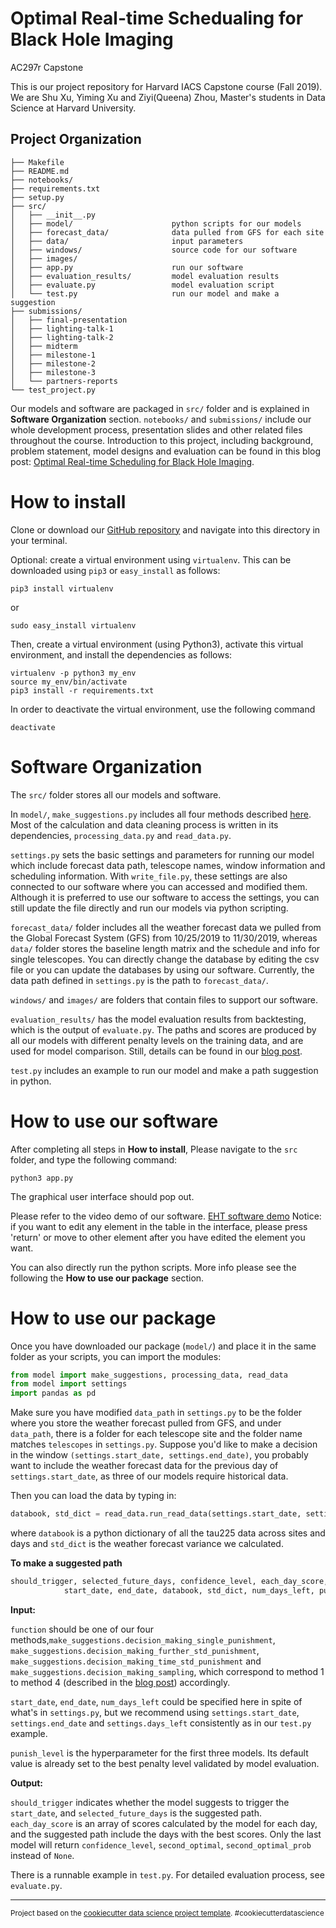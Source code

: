 Optimal Real-time Schedualing for Black Hole Imaging
==============================

AC297r Capstone

This is our project repository for Harvard IACS Capstone course (Fall 2019). We are Shu Xu, Yiming Xu and Ziyi(Queena) Zhou, Master's students in Data Science at Harvard University.

Project Organization
------------

    ├── Makefile
    ├── README.md
    ├── notebooks/
    ├── requirements.txt
    ├── setup.py
    ├── src/
    │   ├── __init__.py
    │   ├── model/                      python scripts for our models
    │   ├── forecast_data/              data pulled from GFS for each site
    │   ├── data/                       input parameters
    │   ├── windows/                    source code for our software
    │   ├── images/                     
    │   ├── app.py                      run our software
    │   ├── evaluation_results/         model evaluation results
    │   ├── evaluate.py                 model evaluation script
    │   └── test.py                     run our model and make a suggestion
    ├── submissions/
    │   ├── final-presentation
    │   ├── lighting-talk-1
    │   ├── lighting-talk-2
    │   ├── midterm
    │   ├── milestone-1
    │   ├── milestone-2
    │   ├── milestone-3   
    │   └── partners-reports
    └── test_project.py

Our models and software are packaged in `src/` folder and is explained in **Software Organization** section. `notebooks/` and `submissions/` include our whole development process, presentation slides and other related files throughout the course. Introduction to this project, including background, problem statement, model designs and evaluation can be found in this blog post: <a href="https://medium.com/@ziyi_zhou/optimal-real-time-scheduling-for-black-hole-imaging-e129b33db160">Optimal Real-time Scheduling for Black Hole Imaging</a>.

# How to install
Clone or download our [GitHub repository](https://github.com/Ziyi415/AC297r_2019_BlackHole) and navigate into this directory in your terminal.

Optional: create a virtual environment using `virtualenv`. This can be downloaded using `pip3` or `easy_install` as follows:

```
pip3 install virtualenv
```

or

```
sudo easy_install virtualenv
```

Then, create a virtual environment (using Python3), activate this virtual environment, and install the dependencies as follows:

```
virtualenv -p python3 my_env
source my_env/bin/activate
pip3 install -r requirements.txt
```

In order to deactivate the virtual environment, use the following command

```
deactivate
```



# Software Organization

The `src/` folder stores all our models and software. 

In `model/`, `make_suggestions.py` includes all four methods described <a href="https://medium.com/@ziyi_zhou/optimal-real-time-scheduling-for-black-hole-imaging-e129b33db160">here</a>. Most of the calculation and data cleaning process is written in its dependencies, `processing_data.py` and `read_data.py`. 

`settings.py` sets the basic settings and parameters for running our model which include forecast data path, telescope names, window information and scheduling information. With `write_file.py`, these settings are also connected to our software where you can accessed and modified them. Although it is preferred to use our software to access the settings, you can still update the file directly and run our models via python scripting.

`forecast_data/` folder includes all the weather forecast data we pulled from the Global Forecast System (GFS) from 10/25/2019 to 11/30/2019, whereas `data/` folder stores the baseline length matrix and the schedule and info for single telescopes. You can directly change the database by editing the csv file or you can update the databases by using our software. Currently, the data path defined in `settings.py` is the path to `forecast_data/`.

`windows/` and `images/` are folders that contain files to support our software. 

`evaluation_results/` has the model evaluation results from backtesting, which is the output of `evaluate.py`. The paths and scores are produced by all our models with different penalty levels on the training data, and are used for model comparison. Still, details can be found in our <a href="https://medium.com/@ziyi_zhou/optimal-real-time-scheduling-for-black-hole-imaging-e129b33db160">blog post</a>.

`test.py` includes an example to run our model and make a path suggestion in python.

# How to use our software

After completing all steps in **How to install**, Please navigate to the `src` folder, and type the following command:
```
python3 app.py
```
The graphical user interface should pop out. 

Please refer to the video demo of our software. <a href="https://www.youtube.com/watch?v=UKHaZE5Ws6c">EHT software demo</a>
Notice: if you want to edit any element in the table in the interface, please press 'return' or move to other element after you have edited the element you want. 

You can also directly run the python scripts. More info please see the following the **How to use our package** section.

# How to use our package

Once you have downloaded our package (`model/`) and place it in the same folder as your scripts, you can import the modules:

```python
from model import make_suggestions, processing_data, read_data
from model import settings
import pandas as pd
```
Make sure you have modified `data_path` in `settings.py` to be the folder where you store the weather forecast pulled from GFS, and under `data_path`, there is a folder for each telescope site and the folder name matches `telescopes` in `settings.py`. Suppose you'd like to make a decision in the window `(settings.start_date, settings.end_date)`, you probably want to include the weather forecast data for the previous day of `settings.start_date`, as three of our models require historical data.

Then you can load the data by typing in:

```python
databook, std_dict = read_data.run_read_data(settings.start_date, settings.end_date)
```
where `databook` is a python dictionary of all the tau225 data across sites and days and `std_dict` is the weather forecast variance we calculated.

**To make a suggested path**

```python
should_trigger, selected_future_days, confidence_level, each_day_score, second_optimal, second_optimal_prob = function(
            start_date, end_date, databook, std_dict, num_days_left, punish_level)
```

**Input:** 

`function` should be one of our four methods,`make_suggestions.decision_making_single_punishment`, `make_suggestions.decision_making_further_std_punishment`, `make_suggestions.decision_making_time_std_punishment` and `make_suggestions.decision_making_sampling`, which correspond to method 1 to method 4 (described in the <a href="https://medium.com/@ziyi_zhou/optimal-real-time-scheduling-for-black-hole-imaging-e129b33db160">blog post</a>) accordingly. 

`start_date`, `end_date`, `num_days_left` could be specified here in spite of what's in `settings.py`, but we recommend using `settings.start_date`, `settings.end_date` and `settings.days_left` consistently as in our `test.py` example.

`punish_level` is the hyperparameter for the first three models. Its default value is already set to the best penalty level validated by model evaluation.

**Output:**

`should_trigger` indicates whether the model suggests to trigger the `start_date`, and `selected_future_days` is the suggested path. `each_day_score` is an array of scores calculated by the model for each day, and the suggested path include the days with the best scores. Only the last model will return `confidence_level`, `second_optimal`, `second_optimal_prob` instead of `None`.

There is a runnable example in `test.py`. For detailed evaluation process, see `evaluate.py`.


--------


<p><small>Project based on the <a target="_blank" href="https://drivendata.github.io/cookiecutter-data-science/">cookiecutter data science project template</a>. #cookiecutterdatascience</small></p>
